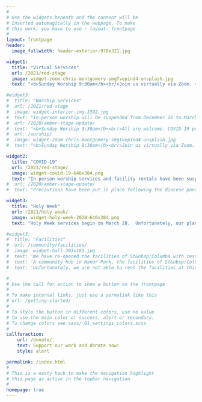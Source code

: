 ```yaml
---
#
# Use the widgets beneath and the content will be
# inserted automagically in the webpage. To make
# this work, you have to use › layout: frontpage
#
layout: frontpage
header:
  image_fullwidth: header-exterior-970x321.jpg

widget1:
  title: "Virtual Services"
  url: /2021/red-stage
  image: widget-zoom-chris-montgomery-smgTvepind4-unsplash.jpg
  text: "<b>Sunday Worship 9:30am</b><br/>Join us virtually via Zoom. <a href='mailto:webmaster@stcolumbaottawa.ca'>Contact us</a> to receive the invitation."

#widget3:
#  title: "Worship Services"
#  url: /2021/red-stage
#  image: widget-interior-img-1592.jpg
#  text: "In-person worship will be suspended from December 26 to March 28."
#  url: /2020/amber-stage-update/
#  text: "<b>Sunday Worship 9:30am</b><br/>All are welcome. COVID-19 precautions are in place.<br/>In-person worship will be suspended from December 26 to January 23."
#  url: /worship/
#  image: widget-zoom-chris-montgomery-smgTvepind4-unsplash.jpg
#  text: "<b>Sunday Worship 9:30am</b><br/>Join us virtually via Zoom. <a href='/2020/sunday-school'>Children's Sunday School</a> is available at 1:30pm. Contact the <a href='mailto:webmaster@stcolumbaottawa.ca'>webmaster</a> to receive the invitation."

widget2:
  title: "COVID-19"
  url: /2021/red-stage/
  image: widget-covid-19-640x384.png
  text: "In-person worship services and facility rentals have been suspended."
#  url: /2020/amber-stage-update/
#  text: "Precautions have been put in place following the diocese pandemic plan to ensure a safe worship space.<br/>Due to the provincial lockdown, in-person worship services will be suspended from December 26 until January 23."

widget3:
  title: "Holy Week"
  url: /2021/holy-week/
  image: widget-holy-week-2020-640x384.png
  text: "Holy Week services begin on March 28.  Unfortunately, our plans for in-person worship have been cancelled.  We will host Holy Week services online via Zoom at the same scheduled times."

#widget3:
#  title: "Facilities"
#  url: /community/facilities/
#  image: widget-hall-303x182.jpg
#  text: 'We have re-opened the facilities of St&nbsp;Columba with restrictions as per the COVID-19 pandemic plan.  If you have an event or meeting, contact us to see if one of the church halls may fit your needs.'
#  text: 'A community hub in Manor Park, the facilities of St&nbsp;Columba are used by various groups throughout the week, and on weekends by individuals for special occasions such as birthday or anniversary parties.  If you have an event or meeting, one of the church halls may be a perfect fit for your needs.'
#  text: 'Unfortunately, we are not able to rent the facilities at this time.  Please keep us in mind when provincial restrictions are lifted.'

#
# Use the call for action to show a button on the frontpage
#
# To make internal links, just use a permalink like this
# url: /getting-started/
#
# To style the button in different colors, use no value
# to use the main color or success, alert or secondary.
# To change colors see sass/_01_settings_colors.scss
#
callforaction:
    url: /donate/
    text: Support our work and donate now!
    style: alert

permalink: /index.html
#
# This is a nasty hack to make the navigation highlight
# this page as active in the topbar navigation
#
homepage: true
---
```

